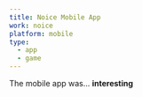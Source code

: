 ```yaml
---
title: Noice Mobile App
work: noice
platform: mobile
type:
  - app
  - game
---
```


The mobile app was... **interesting**
